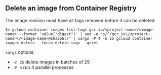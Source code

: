 ## Delete an image from Container Registry

The image revision must have all tags removed before it can be deleted.

```
$> gcloud container images list-tags gcr.io/<project-name>/<image-name> --format 'value("digest")' | sed -e 's/^/gcr.io\/<project-name>\/<image-name>@sha256:/' | xargs -P 4 -n 25 gcloud container images delete --force-delete-tags --quiet
```

`xargs` options:

* `-n 25` delete images in batches of 25
* `-P 4` run 4 parallel processes
